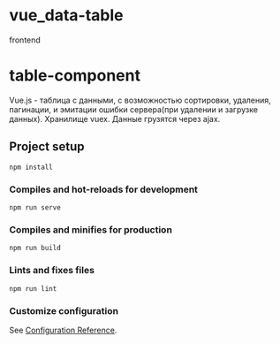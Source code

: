 # vue_data-table
frontend

# table-component

  Vue.js - таблица с данными, с возможностью сортировки, удаления, пагинации, и эмитации ошибки сервера(при удалении и загрузке данных).
  Хранилище vuex. Данные грузятся через ajax.

## Project setup
```
npm install
```

### Compiles and hot-reloads for development
```
npm run serve
```

### Compiles and minifies for production
```
npm run build
```

### Lints and fixes files
```
npm run lint
```

### Customize configuration
See [Configuration Reference](https://cli.vuejs.org/config/).
